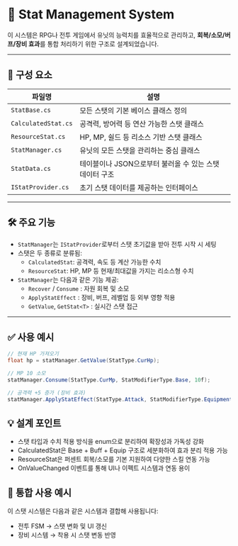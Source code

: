 # 🧠 Stat Management System

이 시스템은 RPG나 전투 게임에서 유닛의 능력치를 효율적으로 관리하고, **회복/소모/버프/장비 효과**를 통합 처리하기 위한 구조로 설계되었습니다.

---

## 📌 구성 요소

| 파일명             | 설명 |
|-------------------|------|
| `StatBase.cs`     | 모든 스탯의 기본 베이스 클래스 정의 |
| `CalculatedStat.cs` | 공격력, 방어력 등 연산 가능한 스탯 클래스 |
| `ResourceStat.cs` | HP, MP, 쉴드 등 리소스 기반 스탯 클래스 |
| `StatManager.cs`  | 유닛의 모든 스탯을 관리하는 중심 클래스 |
| `StatData.cs`     | 테이블이나 JSON으로부터 불러올 수 있는 스탯 데이터 구조 |
| `IStatProvider.cs`| 초기 스탯 데이터를 제공하는 인터페이스 |

---

## 🛠️ 주요 기능

- `StatManager`는 `IStatProvider`로부터 스탯 초기값을 받아 전투 시작 시 세팅
- 스탯은 두 종류로 분류됨:
  - `CalculatedStat`: 공격력, 속도 등 계산 가능한 수치
  - `ResourceStat`: HP, MP 등 현재/최대값을 가지는 리소스형 수치
- `StatManager`는 다음과 같은 기능 제공:
  - `Recover` / `Consume` : 자원 회복 및 소모
  - `ApplyStatEffect` : 장비, 버프, 레벨업 등 외부 영향 적용
  - `GetValue`, `GetStat<T>` : 실시간 스탯 접근

---

## ✅ 사용 예시

```csharp
// 현재 HP 가져오기
float hp = statManager.GetValue(StatType.CurHp);

// MP 10 소모
statManager.Consume(StatType.CurMp, StatModifierType.Base, 10f);

// 공격력 +5 증가 (장비 효과)
statManager.ApplyStatEffect(StatType.Attack, StatModifierType.Equipment, 5f);
```
## 💡 설계 포인트
- 스탯 타입과 수치 적용 방식을 enum으로 분리하여 확장성과 가독성 강화
- CalculatedStat은 Base + Buff + Equip 구조로 세분화하여 효과 분리 적용 가능
- ResourceStat은 퍼센트 회복/소모를 기본 지원하여 다양한 스킬 연동 가능
- OnValueChanged 이벤트를 통해 UI나 이펙트 시스템과 연동 용이

## 🧩 통합 사용 예시
이 스탯 시스템은 다음과 같은 시스템과 결합해 사용됩니다:
- 전투 FSM → 스탯 변화 및 UI 갱신
- 장비 시스템 → 착용 시 스탯 변동 반영


